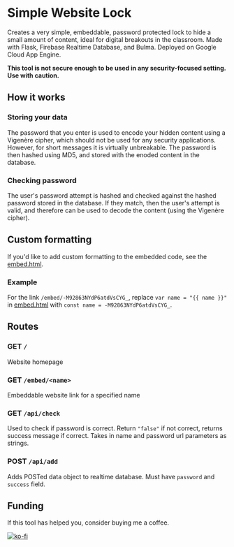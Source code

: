 # Simple Website Lock
Creates a very simple, embeddable, password protected lock to hide a small amount of content, ideal for digital breakouts in the classroom. Made with Flask, Firebase Realtime Database, and Bulma. Deployed on Google Cloud App Engine.

**This tool is not secure enough to be used in any security-focused setting. Use with caution.** 

## How it works
### Storing your data
The password that you enter is used to encode your hidden content using a Vigenère cipher, which should not be used for any security applications. However, for short messages it is virtually unbreakable. The password is then hashed using MD5, and stored with the enoded content in the database.

### Checking password
The user's password attempt is hashed and checked against the hashed password stored in the database. If they match, then the user's attempt is valid, and therefore can be used to decode the content (using the Vigenère cipher).

## Custom formatting
If you'd like to add custom formatting to the embedded code, see the [embed.html](templates/embed.html).

### Example
For the link ```/embed/-M92863NYdP6atdVsCYG_```, replace
```var name = "{{ name }}"``` in [embed.html](templates/embed.html) with ```const name = -M92863NYdP6atdVsCYG_```.

## Routes
### GET ```/```
Website homepage
### GET ```/embed/<name>```
Embeddable website link for a specified name
### GET ```/api/check```
Used to check if password is correct. Return ```"false"``` if not correct, returns success message if correct. Takes in name and password url parameters as strings.
### POST ```/api/add```
Adds POSTed data object to realtime database. Must have ```password``` and ```success``` field.
## Funding
If this tool has helped you, consider buying me a coffee.

[![ko-fi](https://www.ko-fi.com/img/githubbutton_sm.svg)](https://ko-fi.com/L4L81FX1O)